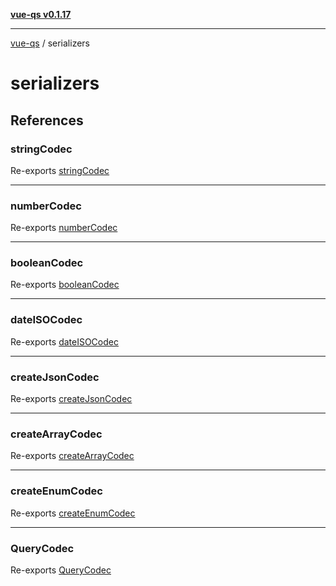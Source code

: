 [**vue-qs v0.1.17**](../../../README.md)

---

[vue-qs](../../../README.md) / serializers

# serializers

## References

### stringCodec

Re-exports [stringCodec](../../../variables/stringCodec.md)

---

### numberCodec

Re-exports [numberCodec](../../../variables/numberCodec.md)

---

### booleanCodec

Re-exports [booleanCodec](../../../variables/booleanCodec.md)

---

### dateISOCodec

Re-exports [dateISOCodec](../../../variables/dateISOCodec.md)

---

### createJsonCodec

Re-exports [createJsonCodec](../../../functions/createJsonCodec.md)

---

### createArrayCodec

Re-exports [createArrayCodec](../../../functions/createArrayCodec.md)

---

### createEnumCodec

Re-exports [createEnumCodec](../../../functions/createEnumCodec.md)

---

### QueryCodec

Re-exports [QueryCodec](../../../type-aliases/QueryCodec.md)
